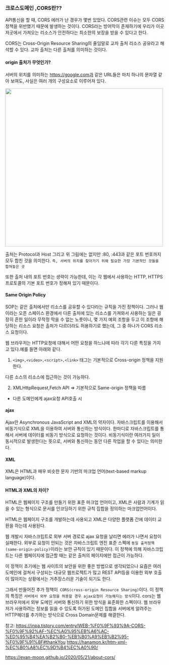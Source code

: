 ### 크로스도메인 ,CORS란??

API통신을 할 때, CORS 에러가 난 경우가 몇번 있었다.
CORS관련 이슈는 모두 CORS정책을 위반했기 때문에 발생하는 것이다.
CORS라는 방어막이 존재하기에 우리가 이곳 저곳에서 가져오는 리소스가 안전하다는 최소한의 보장을 받을 수 있다고 한다.

CORS는 Cross-Origin Resource Sharing의 줄임말로 교차 출처 리소스 공유라고 해석할 수 있다. 교차 출처는 다른 출처를 의미하는 것이다.


#### origin 출처가 무엇인가?

서버의 위치를 의미하는 https://google.com과 같은 URL들은 마치 하나의 문자열 같아 보여도, 사실은 여러 개의 구성요소로 이루어져 있다.

<img src="https://velog.velcdn.com/images/chloeee/post/53b04590-29ff-4200-a32b-b15eea18dd04/image.png" width="500px" />

출처는 Protocol과 Host 그리고 위 그림에는 없지만 :80, :443과 같은 포트 번호까지 모두 합친 것을 의미한다. `즉, 서버의 위치를 찾아가기 위해 필요한 가장 기본적인 것들을 합쳐놓은 곳`

또한 출처 내의 포트 번호는 생략이 가능한데, 이는 각 웹에서 사용하는 HTTP, HTTPS 프로토콜의 기본 포트 번호가 정해져 있기 때문이다.

#### Same Origin Policy

SOP는 같은 출처에서만 리소스를 공유할 수 있다라는 규칙을 가진 정책이다.
그러나 웹이라는 오픈 스페이스 환경에서 다른 출처에 있는 리소스를 가져와서 사용하는 일은 굉장히 흔한 일이라 무작정 막을 수 없는 노릇이니, 몇 가지 예외 조항을 두고 이 조항에 해당하는 
리소스 요청은 출처가 다르더라도 허용하기로 했는데, 그 중 하나가 CORS 리소스 요청이다.


웹 브라우저는 HTTP요청에 대해서 어떤 요청을 하느냐에 따라 각기 다른 특징을 가지고 있다.예를 들면 아래와 같다.

1. `<img>,<video>,<script>,<link>` 태그는 기본적으로 Cross-origin 정책을 지원한다.
  
  다른 소스의 리소스에 접근하는 것이 가능하다.
  
2. XMLHttpRequest,Fetch API => 기본적으로 Same-origin 정책을 따름
  - 다른 도메인에게 ajax요청 API호출 시
  
  
  
#### ajax
  
  Ajax란 Asynchronous JavaScript and XML의 약자이다.
  자바스크립트를 이용해서 비동기식으로 XML을 이용하여 서버와 통신하는 방식이다.
  한마디로 자바스크립트를 통해서 서버에 데이터를 비동기 방식으로 요청하는 것이다.
  비동기식이란 여러가지 일이 동시적으로 발생한다는 뜻으로, 서버와 통신하는 동안 다른 작업을 할 수 있다는 의미한다.

#### XML
  XML은 HTML과 매우 비슷한 문자 기반의 마크업 언어(text-based markup language)이다.
 
#### HTML과 XML의 차이?
  HTML은 웹페이지 구조를 만들기 위한 표준 마크업 언어이고,
  XML은 사람과 기계가 읽을 수 있는 형식으로 문서를 인코딩하기 위한 규칙 집합을 정의하는 마크업언어이다.
  
  HTML은 웹페이지 구조를 개발하는데 사용되고 XML은 다양한 플랫폼 간에 데이터 교환을 하는데 사용된다.


웹 개발시 자바스크립트로 외부 서버 경로로 ajax 요청을 날리면 에러가 나면서 요청이 실패한다.
외부로 요청이 안되는 것은 자바스크립트 엔진 표준 스펙에 `동일 출처정책(same-origin-policy)`이라는 보안 규칙이 있기 때문이다.
이 정책에 의해 자바스크립트는 다른 웹페이지에 접근할 때는 같은 출처의 페이지에만 접근이 가능하다.

이 정책이 초기에는 웹 사이트의 보안을 위한 좋은 방법으로 생각되었으나 요즘은 여러 도메인에 걸쳐서 구성되는 대규모 웹프로젝트가 많고 REST API등을 이용한 외부 호출이 많아지는 상황에서는 거추장스러운 기술이 되기도 한다.

그래서 만들어진 추가 정책이` CORS(cross-origin Resource Sharing)`이다. 이 정책의 특징은 `서버에서 외부 요청을 허용할 경우 ajax요청이 가능해지는 방식`이다. cors는 웹 브라우저에서 외부 도메인 서버와 통신하기 위한 방식을 표준화한 스펙이다. 웹 브라우저가 사용하려는 정보를 읽을 수 있도록 허가된 도메인 집합을 서버에게 알려주는 HTTP헤더를 추가하는 방식으로 Cross Domain문제를 해결한다.


참고: https://inpa.tistory.com/entry/WEB-%F0%9F%93%9A-CORS-%F0%9F%92%AF-%EC%A0%95%EB%A6%AC-%ED%95%B4%EA%B2%B0-%EB%B0%A9%EB%B2%95-%F0%9F%91%8F#thankYou
  https://hanamon.kr/htm-xml-%EC%B0%A8%EC%9D%B4%EC%A0%90/
  
  https://evan-moon.github.io/2020/05/21/about-cors/
